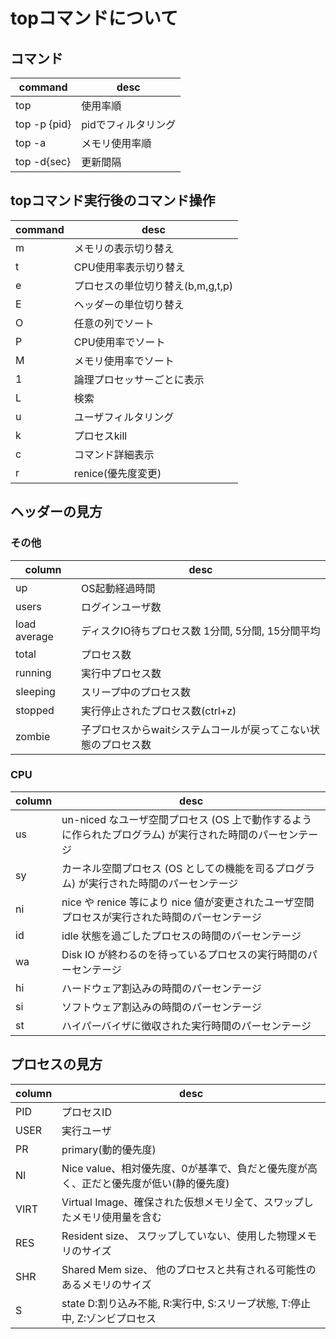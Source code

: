 # topコマンドについて

## コマンド

command|desc
-|-
top|使用率順
top -p {pid}|pidでフィルタリング
top -a|メモリ使用率順
top -d{sec}|更新間隔

## topコマンド実行後のコマンド操作

command|desc
-|-
m|メモリの表示切り替え
t|CPU使用率表示切り替え
e|プロセスの単位切り替え(b,m,g,t,p)
E|ヘッダーの単位切り替え
O|任意の列でソート
P|CPU使用率でソート
M|メモリ使用率でソート
1|論理プロセッサーごとに表示
L|検索
u|ユーザフィルタリング
k|プロセスkill
c|コマンド詳細表示
r|renice(優先度変更)

## ヘッダーの見方

### その他

column|desc
-|-
up|OS起動経過時間
users|ログインユーザ数
load average|ディスクIO待ちプロセス数 1分間, 5分間, 15分間平均
total|プロセス数
running|実行中プロセス数
sleeping|スリープ中のプロセス数
stopped|実行停止されたプロセス数(ctrl+z)
zombie|子プロセスからwaitシステムコールが戻ってこない状態のプロセス数

### CPU

column|desc
-|-
us|un-niced なユーザ空間プロセス (OS 上で動作するように作られたプログラム) が実行された時間のパーセンテージ
sy|カーネル空間プロセス (OS としての機能を司るプログラム) が実行された時間のパーセンテージ
ni|nice や renice 等により nice 値が変更されたユーザ空間プロセスが実行された時間のパーセンテージ
id|idle 状態を過ごしたプロセスの時間のパーセンテージ
wa|Disk IO が終わるのを待っているプロセスの実行時間のパーセンテージ
hi|ハードウェア割込みの時間のパーセンテージ
si|ソフトウェア割込みの時間のパーセンテージ
st|ハイパーバイザに徴収された実行時間のパーセンテージ

## プロセスの見方

column|desc
-|-
PID|プロセスID
USER|実行ユーザ
PR|primary(動的優先度)
NI|Nice value、相対優先度、0が基準で、負だと優先度が高く、正だと優先度が低い(静的優先度)
VIRT|Virtual Image、確保された仮想メモリ全て、スワップしたメモリ使用量を含む
RES|Resident size、 スワップしていない、使用した物理メモリのサイズ
SHR|Shared Mem size、 他のプロセスと共有される可能性のあるメモリのサイズ
S|state D:割り込み不能, R:実行中, S:スリープ状態, T:停止中, Z:ゾンビプロセス
